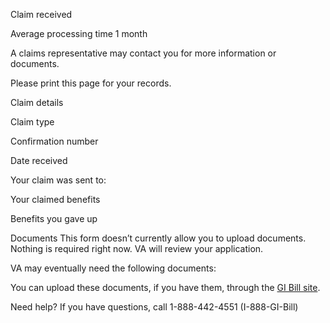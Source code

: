 

Claim received

Average processing time
1 month 

A claims representative may contact you for more information or documents. 

Please print this page for your records. 

Claim details

Claim type

Confirmation number

Date received

Your claim was sent to:

Your claimed benefits

Benefits you gave up

Documents 
This form doesn’t currently allow you to upload documents. Nothing is required right now. VA will review your application. 

VA may eventually need the following documents: 

You can upload these documents, if you have them, through the [GI Bill site]( https://gibill.custhelp.com/app/utils/login_form/redirect/account%252). 

Need help? 
If you have questions, call 1-888-442-4551 (I-888-GI-Bill) 



